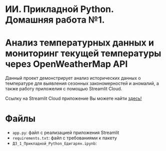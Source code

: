 # ИИ. Прикладной Python. Домашняя работа №1. 

# Анализ температурных данных и мониторинг текущей температуры через OpenWeatherMap API

Данный проект демонстрирует анализ исторических данных о температуре для выявления сезонных закономерностей и аномалий, а также работу приложелия с помощью Streamlit Cloud. 

Ссылку на Streamlit Cloud приложение Вы можете найти [здесь!](https://hw1applicatedpython-s22cjk2bfqwwzxkzcgdg2q.streamlit.app/)

# Файлы

- `app.py`: файл с реализацией приложения Streamlit
- `requirements.txt`: файл с требованиями к пакету 
- `ДЗ_1_Прикладной_Python_Едигарян.ipynb`:  
